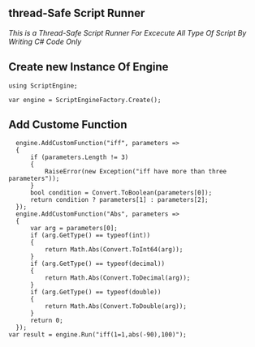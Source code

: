 ## thread-Safe Script Runner

*This is a Thread-Safe Script Runner For Excecute All Type Of Script By Writing C# Code Only*

## Create new Instance Of Engine

```
using ScriptEngine;

var engine = ScriptEngineFactory.Create();
```
## Add Custome Function

```
  engine.AddCustomFunction("iff", parameters =>
  {
      if (parameters.Length != 3)
      {
          RaiseError(new Exception("iff have more than three parameters"));
      }
      bool condition = Convert.ToBoolean(parameters[0]);
      return condition ? parameters[1] : parameters[2];
  });
  engine.AddCustomFunction("Abs", parameters =>
  {
      var arg = parameters[0];
      if (arg.GetType() == typeof(int))
      {
          return Math.Abs(Convert.ToInt64(arg));
      }
      if (arg.GetType() == typeof(decimal))
      {
          return Math.Abs(Convert.ToDecimal(arg));
      }
      if (arg.GetType() == typeof(double))
      {
          return Math.Abs(Convert.ToDouble(arg));
      }
      return 0;
  });
var result = engine.Run("iff(1=1,abs(-90),100)");
```

